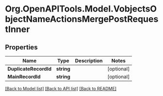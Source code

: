 # Org.OpenAPITools.Model.VobjectsObjectNameActionsMergePostRequestInner

## Properties

Name | Type | Description | Notes
------------ | ------------- | ------------- | -------------
**DuplicateRecordId** | **string** |  | [optional] 
**MainRecordId** | **string** |  | [optional] 

[[Back to Model list]](../../README.md#documentation-for-models) [[Back to API list]](../../README.md#documentation-for-api-endpoints) [[Back to README]](../../README.md)

